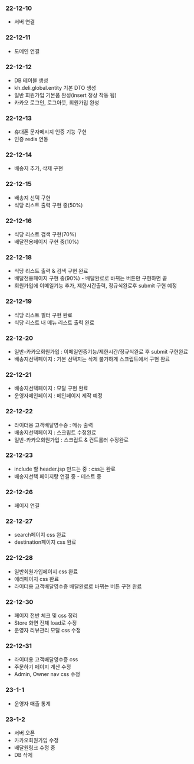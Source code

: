 ### 22-12-10
- 서버 연결
### 22-12-11
- 도메인 연결
### 22-12-12
- DB 테이블 생성
- kh.deli.global.entity 기본 DTO 생성
- 일반 회원가입 기본폼 완성(insert 정상 작동 됨)
- 카카오 로그인, 로그아웃, 회원가입 완성
### 22-12-13
- 휴대폰 문자메시지 인증 기능 구현
- 인증 redis 연동
### 22-12-14
- 배송지 추가, 삭제 구현
### 22-12-15
- 배송지 선택 구현
- 식당 리스트 출력 구현 중(50%)
### 22-12-16
- 식당 리스트 검색 구현(70%)
- 배달전용페이지 구현 중(10%)
### 22-12-18
- 식당 리스트 출력 & 검색 구현 완료
- 배달전용페이지 구현 중(90%) - 배달완료로 바뀌는 버튼만 구현하면 끝
- 회원가입에 이메일기능 추가, 제한시간출력, 정규식완료후 submit 구현 예정
### 22-12-19
- 식당 리스트 필터 구현 완료
- 식당 리스트 내 메뉴 리스트 출력 완료
### 22-12-20
- 일반-카카오회원가입 : 이메일인증기능/제한시간/정규식완료 후 submit 구현완료
- 배송지선택페이지 : 기본 선택지는 삭제 불가하게 스크립트에서 구현 완료
### 22-12-21
- 배송지선택페이지 : 모달 구현 완료
- 운영자메인페이지 : 메인페이지 제작 예정
### 22-12-22
- 라이더용 고객배달영수증 : 메뉴 출력
- 배송지선택페이지 : 스크립트 수정완료
- 일반-카카오회원가입 : 스크립트 & 컨트롤러 수정완료
### 22-12-23
- include 할 header.jsp 만드는 중 : css는 완료
- 배송지선택 페이지랑 연결 중 - 테스트 중
### 22-12-26
- 페이지 연결
### 22-12-27
- search페이지 css 완료
- destination페이지 css 완료
### 22-12-28
- 일반회원가입페이지 css 완료
- 에러페이지 css 완료
- 라이더용 고객배달영수증 배달완료로 바뀌는 버튼 구현 완료
### 22-12-30
- 페이지 전반 체크 및 css 정리
- Store 화면 전체 load로 수정
- 운영자 리뷰관리 모달 css 수정
### 22-12-31
- 라이더용 고객배달영수증 css
- 주문하기 페이지 계산 수정
- Admin, Owner nav css 수정
### 23-1-1
- 운영자 매출 통계
### 23-1-2
- 서버 오픈
- 카카오회원가입 수정
- 배달원링크 수정 중
- DB 삭제